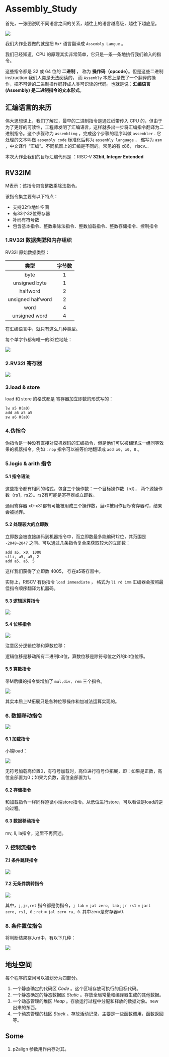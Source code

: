 # Assembly_Study

首先，一张图说明不同语言之间的关系，越往上的语言越高级，越往下越底层。

![](source/language.png)

我们大作业要做的就是把 `Mx*` 语言翻译成 `Assembly Langue` 。 

我们已经知道，CPU 的原理其实非常简单，它只是一条一条地执行我们输入的指令。

这些指令都是 32 或 64 位的 **二进制** ， 称为 **操作码（opcode）**。但是这些二进制 instruction 我们人类是无法阅读的， 而 `Assembly` 本质上是做了一个翻译的操作，把不可读的二进制操作码转成人类可识读的代码。也就是说：**汇编语言(Assembly) 是二进制指令的文本形式**。

## 汇编语言的来历

伟大思想课上，我们了解过，最早的二进制指令是通过纸带传入 CPU 的，但由于为了更好的可读性，工程师发明了汇编语言，这样就多出一步将汇编指令翻译为二进制指令。这个步骤称为 `assembling` ，完成这个步骤的程序叫做 `assembler` . 它处理的文本叫做 `assembly code` 标准化后称为 `assembly language` ， 缩写为 `asm` ，中文译作 “汇编”。不同机器上的汇编是不同的。常见的有 x86， riscv...

本次大作业我们的目标汇编代码是 ：RISC-V **32bit, Integer Extended**

## RV32IM

M表示：该指令包含整数乘除法指令。

该指令集主要有以下特点：

- 支持32位地址空间
- 有33个32位寄存器
- 补码有符号数
- 包含基本指令、整数乘除法指令、整数加载指令、整数存储指令、控制指令

### 1.RV32I 数据类型和内存组织

RV32I 原始数据类型：

|       类型        | 字节数 |
| :---------------: | :----: |
|       byte        |   1    |
|   unsigned byte   |   1    |
|     halfword      |   2    |
| unsigned halfword |   2    |
|       word        |   4    |
|   unsigned word   |   4    |

在汇编语言中，就只有这么几种类型。

每个单字节都有唯一的32位地址：

![](source/mem_address.png)

### 2.RV32I 寄存器

![](source/RV32I_register.png)

### 3.load & store

load 和 store 的格式都是 寄存器加立即数的形式写的：

```assembly
lw a5 0(a0)
add a6 a5 a5
sw a6 0(a0)
```

### 4.伪指令

伪指令是一种没有直接对应机器码的汇编指令，但是他们可以被翻译成一组同等效果的机器指令。例如：`nop` 指令可以被等价地翻译成 `add x0, x0, 0` 。

### 5.logic & arith 指令

#### 5.1 指令语法

这些指令都有相同的格式，包含三个操作数：一个目标操作数（rd）， 两个源操作数（rs1，rs2）。rs2有可能是寄存器或立即数。

通用寄存器 x0-x31都有可能被用成三个操作数，当x0被用作目标寄存器时，结果会被抛弃。

#### 5.2 处理较大的立即数

立即数会被直接编码到机器指令中，而立即数最多能编码12位，其范围是 `-2048~2047` 之间。可以通过几条指令复合来获取较大的立即数：

```assembly
add a5, x0, 1000
slli, a5, a5, 2
add a5, a5, 5
```

这样我们获得了立即数 4005， 存在a5寄存器中。

实际上，RISCV 有伪指令 `load immeadiate` ， 格式为 `li rd imm` 汇编器会按照最佳指令顺序翻译为机器码。

#### 5.3 逻辑运算指令

![](source/RV32I_logic_instruction.png)

#### 5.4 位移指令

![](source/RV32I_displacement_instruction.png)

注意区分逻辑位移和算数位移：

逻辑位移是移动所有二进制bit位，算数位移是除符号位之外的bit位位移。

#### 5.5 算数指令

带M后缀的指令集增加了 `mul,div, rem` 三个指令。

![](source/RV32I_arith_instruction.png)

其实本质上M拓展只是各种位移操作和加减法运算实现的。

### 6. 数据移动指令

![](source/RV32I_ls_instruction.png)

#### 6.1 加载指令

小端load：

![](source/load_rule.jpg)

无符号加载高位置0，有符号加载时，高位进行符号位拓展，即：如果是正数，高位全部置为0；如果为负数，高位全部置为1。

#### 6.2 存储指令

和加载指令一样同样遵循小端store指令。从低位进行store，可以看做是load的逆向过程。

#### 6.3 数据移动指令

mv, li, la指令，这里不再赘述。

### 7. 控制流指令

#### 7.1 条件跳转指令

![](source/condition_jump_instruction.png)

#### 7.2 无条件跳转指令

![](source/non_condition_jump_instruction.png)

其中，`j,jr,ret` 指令都是伪指令，`j lab`  =  `jal zero, lab` ; `jr rs1` = `jarl zero, rs1, 0` ; `ret` = `jal zero ra, 0`. 其中zero是寄存器x0.

### 8. 条件置位指令

将判断结果存入rd中，有以下几种：

![](source/set_condition_instruction.png)



## 地址空间

每个程序的空间可以被划分为四部分。

1. 一个静态确定的代码区 $Code$ 。这个区域存放可执行的目标代码。
2. 一个静态确定的静态数据区 $Static$ 。存放全局常量和编译器生成的其他数据。
3. 一个动态管理的堆区 $Heap$ 。存放运行过程中分配和释放的数据对象。new 出来的东西。
4. 一个动态管理的栈区 $Stack$ 。存放活动记录，主要是一些函数调用，函数返回等。


## Some

1. p2align 参数用作内存对其。